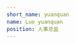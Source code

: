 ```yaml
---
short_name: yuanquan
name: Luo yuanquan
position: 人事总监
---
```

<head>
    <meta charset="utf-8"> 
    <title>Bootstrap 实例 - 简单的轮播（Carousel）插件</title>
    <link rel="stylesheet" href="http://cdn.staticfile.net/twitter-bootstrap/3.3.7/css/bootstrap.min.css">
    <script src="http://cdn.staticfile.net/jquery/2.1.1/jquery.min.js"></script>
    <script src="http://cdn.staticfile.net/twitter-bootstrap/3.3.7/js/bootstrap.min.js"></script>
    <style>
            .carousel-inner {
                display: flex;
                justify-content: center; /* 水平居中 */
                align-items: center; /* 垂直居中 */
                height: 600px; /* 按需设置一个恰当的固定高度 */
        }

            .carousel-inner > .item {
                flex: 0 0 auto; /* 防止项目伸缩，保持原始大小 */
                width: 100%; /* 使.carousel-item的宽度充满父容器宽度 */
                height: 100%; /* 使.carousel-item的高度充满父容器高度 */
            }

            .carousel-inner > .item > img, 
            .carousel-inner > .item > a > img {
                max-width: 100%; /* 最大宽度100% */
                max-height: 100%; /* 最大高度100% */
                margin: auto; /* 自动外边距居中 */
                display: block; /* 设置为块级元素 */
            }

        /* 其他样式保持不变 */
            .product-features {
                list-style: none;
                padding: 0;
                text-align: center;
            }
            .product-features li {
                background: #f9f9f9;
                margin-bottom: 5px;
                padding: 10px;
                border-radius: 5px;
                display: inline-block;
                margin-right: 10px;
            }
    </style>
</head>

<body>
<div id="myCarousel" class="carousel slide">
    <!-- 轮播（Carousel）指标 -->
    <ol class="carousel-indicators">
        <li data-target="#myCarousel" data-slide-to="0" class="active"></li>
        <li data-target="#myCarousel" data-slide-to="1"></li>
        <li data-target="#myCarousel" data-slide-to="2"></li>
    </ol>   
    <!-- 轮播（Carousel）项目 -->
    <div class="carousel-inner">
        <div class="item active">
            <img src="assets/images/甜心1.jpg" alt="First slide">
        </div>
        <div class="item">
            <img src="assets/images/甜心2.jpg" alt="Second slide">
        </div>
        <div class="item">
            <img src="assets/images/甜心3.jpg" alt="Third slide">
        </div>
    </div>
    <!-- 轮播（Carousel）导航 -->
    <a class="left carousel-control" href="#myCarousel" role="button" data-slide="prev">
        <span class="glyphicon glyphicon-chevron-left" aria-hidden="true"></span>
        <span class="sr-only">Previous</span>
    </a>
    <a class="right carousel-control" href="#myCarousel" role="button" data-slide="next">
        <span class="glyphicon glyphicon-chevron-right" aria-hidden="true"></span>
        <span class="sr-only">Next</span>
    </a>
</div>

在无数高楼林立的现代都市中，有那么一个角落，总是充满了欢声笑语，那就是罗源圈所执掌的人事部。这位人称“笑果制造机”的人事部长，不仅以其高超的人事管理技能赢得了同事们的尊敬，更以其独特的幽默感成为了公司里不可或缺的开心果。
</body>
